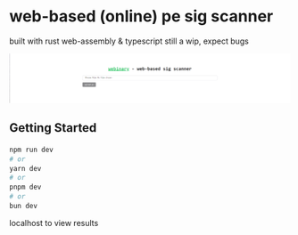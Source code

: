 # web-based (online) pe sig scanner

built with rust web-assembly & typescript
still a wip, expect bugs

![Webinary Logo](./webinary.png)

## Getting Started

```bash
npm run dev
# or
yarn dev
# or
pnpm dev
# or
bun dev
```
localhost to view results

